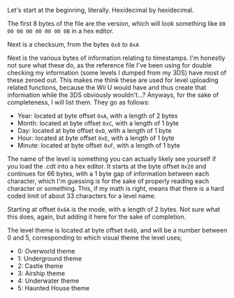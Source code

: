 Let's start at the beginning, literally. Hexidecimal by hexidecimal. 

The first 8 bytes of the file are the version, which will look something like `00 00 00 00 00 00 00 0B` in a hex editor. 

Next is a checksum, from the bytes `0x8` to `0xA`

Next is the various bytes of information relating to timestamps. I'm honestly not sure what these do, as the reference file I've been using for double checking my information (some levels I dumped from my 3DS) have most of these zeroed out. This makes me think these are used for level uploading related functions, because the Wii U would have and thus create that information while the 3DS obviously wouldn't...? Anyways, for the sake of completeness, I will list them. They go as follows:

* Year: located at byte offset `0xA`, with a length of 2 bytes
* Month: located at byte offset `0xC`, with a length of 1 byte
* Day: located at byte offset `0xD`, with a length of 1 byte
* Hour: located at byte offset `0xE`, with a length of 1 byte
* Minute: located at byte offset `0xF`, with a length of 1 byte

The name of the level is something you can actually likely see yourself if you load the .cdt into a hex editor. It starts at the byte offset `0x28` and continues for 66 bytes, with a 1 byte gap of information between each character, which I'm guessing is for the sake of properly reading each character or something. This, if my math is right, means that there is a hard coded limit of about 33 characters for a level name. 

Starting at offset `0x6A` is the mode, with a length of 2 bytes. Not sure what this does, again, but adding it here for the sake of completion.

The level theme is located at byte offset `0x6D`, and will be a number between 0 and 5, corresponding to which visual theme the level uses;
* 0: Overworld theme
* 1: Underground theme
* 2: Castle theme
* 3: Airship theme
* 4: Underwater theme
* 5: Haunted House theme
